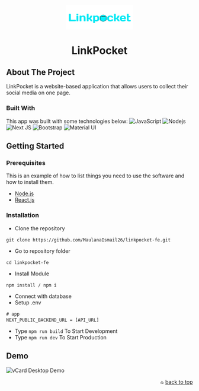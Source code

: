 <!-- HEADER -->
<div align="center">

<img src="./website-demo-image/iconApp.webp" align="center" width="180" height="auto" />

# LinkPocket

</div>

<!-- CONTENT -->
<!-- About The Project -->
## About The Project
LinkPocket is a website-based application that allows users to collect their social media on one page.

### Built With
This app was built with some technologies below:
![JavaScript](https://img.shields.io/badge/JavaScript-F7DF1E?style=for-the-badge&logo=javascript&logoColor=black "JavaScript")
![](https://img.shields.io/badge/Node.js-43853D?style=for-the-badge&logo=node.js&logoColor=white "Nodejs")
![Next JS](https://img.shields.io/badge/Next-black?style=for-the-badge&logo=next.js&logoColor=white "Next.js")
![Bootstrap](https://img.shields.io/badge/Bootstrap-563D7C?style=for-the-badge&logo=bootstrap&logoColor=white "Bootstrap")
![Material UI](https://img.shields.io/badge/Material--UI-%230081CB.svg?style=for-the-badge&logo=mui&logoColor=white "Material UI")

<!-- Getting Started -->
## Getting Started

### Prerequisites

This is an example of how to list things you need to use the software and how to install them.

* [Node.js](https://nodejs.org/en/download/)
* [React.js](https://reactjs.org/docs/create-a-new-react-app.html)

### Installation

- Clone the repository
```
git clone https://github.com/MaulanaIsmail26/linkpocket-fe.git
```
- Go to repository folder
```
cd linkpocket-fe
```
- Install Module
```
npm install / npm i
```
- Connect with database
- Setup .env
```env
# app
NEXT_PUBLIC_BACKEND_URL = [API_URL]
```
- Type `npm run build` To Start Development
- Type `npm run dev` To Start Production

<!-- ### Setup .env example

Create .env file in your root project folder.

```env
# app
NEXT_PUBLIC_BACKEND_URL = [API_URL]
``` -->

<!-- Contributing -->
<!-- ## Contributing

Contributions are what make the open source community such an amazing place to be learn, inspire, and create. Any contributions you make are **greatly appreciated**.

1. Fork the Project
2. Create your Feature Branch (`git checkout -b feature/AmazingFeature`)
3. Commit your Changes (`git commit -m 'Add some AmazingFeature'`)
4. Push to the Branch (`git push origin feature/AmazingFeature`)
5. Open a Pull Request -->

<!-- Demo -->
## Demo

![vCard Desktop Demo](./website-demo-image/image-demo.png "Image Demo")

<p align="right">🔝 <a href="#top">back to top</a></p>